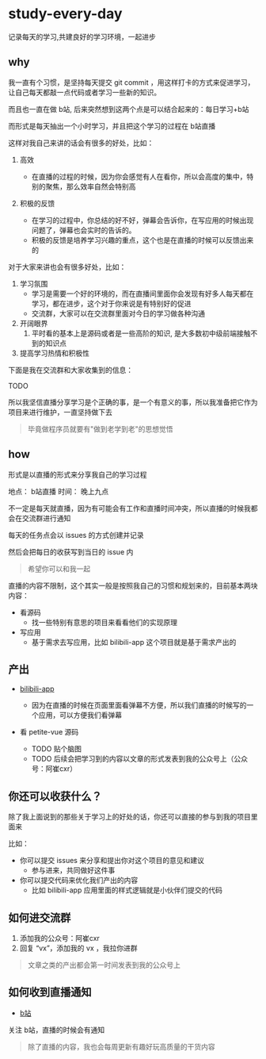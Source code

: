 # study-every-day

记录每天的学习,共建良好的学习环境，一起进步
## why

我一直有个习惯，是坚持每天提交 git commit ，用这样打卡的方式来促进学习，让自己每天都敲一点代码或者学习一些新的知识。

而且也一直在做 b站, 后来突然想到这两个点是可以结合起来的：每日学习+b站

而形式是每天抽出一个小时学习，并且把这个学习的过程在 b站直播

这样对我自己来讲的话会有很多的好处，比如：

1. 高效
   - 在直播的过程的时候，因为你会感觉有人在看你，所以会高度的集中，特别的聚焦，那么效率自然会特别高

2. 积极的反馈
   - 在学习的过程中，你总结的好不好，弹幕会告诉你，在写应用的时候出现问题了，弹幕也会实时的告诉的。
   - 积极的反馈是培养学习兴趣的重点，这个也是在直播的时候可以反馈出来的

对于大家来讲也会有很多好处，比如：
1. 学习氛围
   - 学习是需要一个好的环境的，而在直播间里面你会发现有好多人每天都在学习，都在进步，这个对于你来说是有特别好的促进
   - 交流群，大家可以在交流群里面对今日的学习做各种沟通
2. 开阔眼界
   1. 平时看的基本上是源码或者是一些高阶的知识, 是大多数初中级前端接触不到的知识点
3. 提高学习热情和积极性

下面是我在交流群和大家收集到的信息：

TODO

所以我坚信直播分享学习是个正确的事，是一个有意义的事，所以我准备把它作为项目来进行维护，一直坚持做下去
> 毕竟做程序员就要有"做到老学到老"的思想觉悟
## how

形式是以直播的形式来分享我自己的学习过程

地点： b站直播
时间： 晚上九点

不一定是每天就直播，因为有可能会有工作和直播时间冲突，所以直播的时候我都会在交流群进行通知

每天的任务点会以 issues 的方式创建并记录

然后会把每日的收获写到当日的 issue 内
> 希望你可以和我一起

直播的内容不限制，这个其实一般是按照我自己的习惯和规划来的，目前基本两块内容：
- 看源码 
  - 找一些特别有意思的项目来看看他们的实现原理
- 写应用
  - 基于需求去写应用，比如 bilibili-app 这个项目就是基于需求产出的

## 产出
- [bilibili-app]()
  - 因为在直播的时候在页面里面看弹幕不方便，所以我们直播的时候写的一个应用，可以方便我们看弹幕

- 看 petite-vue 源码
  - TODO 贴个脑图
  - TODO 后续会把学习到的内容以文章的形式发表到我的公众号上（公众号：阿崔cxr）


## 你还可以收获什么？

除了我上面说到的那些关于学习上的好处的话，你还可以直接的参与到我的项目里面来

比如：
- 你可以提交 issues 来分享和提出你对这个项目的意见和建议
  - 参与进来，共同做好这件事
- 你可以提交代码来优化我们产出的内容
  - 比如 bilibili-app 应用里面的样式逻辑就是小伙伴们提交的代码


## 如何进交流群
1. 添加我的公众号：阿崔cxr
2. 回复 “vx”，添加我的 vx ，我拉你进群
> 文章之类的产出都会第一时间发表到我的公众号上

## 如何收到直播通知
- [b站](https://space.bilibili.com/175301983)

关注 b站，直播的时候会有通知

> 除了直播的内容，我也会每周更新有趣好玩高质量的干货内容

